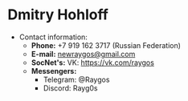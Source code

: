 # Dmitry Hohloff

* Contact information:
    - **Phone:** +7 919 162 3717 (Russian Federation)
    - **E-mail:** newraygos@gmail.com
    - **SocNet's:** VK: https://vk.com/raygos
    - **Messengers:**
        + Telegram: @Raygos
        + Discord: Rayg0s